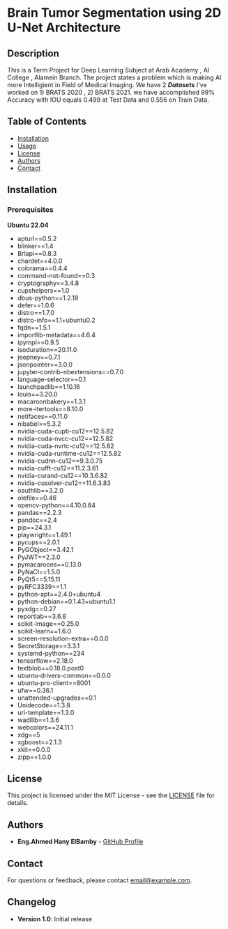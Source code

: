 # Brain Tumor Segmentation using 2D U-Net Architecture

## Description
This is a Term Project for Deep Learning Subject at Arab Academy , AI College , Alamein Branch.
The project states a problem which is making AI more Intelligient in Field of Medical Imaging.
We have 2 ***Datasets*** I've worked on 1) BRATS 2020 , 2) BRATS 2021.
we have accomplished 99% Accuracy with IOU equals 0.499 at Test Data and 0.556 on Train Data.

## Table of Contents
- [Installation](#installation)
- [Usage](#usage)
- [License](#license)
- [Authors](#authors)
- [Contact](#ahmedelbamby1102003@gmail.com)

## Installation
### Prerequisites
**Ubuntu 22.04**

- apturl==0.5.2
- blinker==1.4
- Brlapi==0.8.3
- chardet==4.0.0
- colorama==0.4.4
- command-not-found==0.3
- cryptography==3.4.8
- cupshelpers==1.0
- dbus-python==1.2.18
- defer==1.0.6
- distro==1.7.0
- distro-info==1.1+ubuntu0.2
- fqdn==1.5.1
- importlib-metadata==4.6.4
- ipympl==0.9.5
- isoduration==20.11.0
- jeepney==0.7.1
- jsonpointer==3.0.0
- jupyter-contrib-nbextensions==0.7.0
- language-selector==0.1
- launchpadlib==1.10.16
- louis==3.20.0
- macaroonbakery==1.3.1
- more-itertools==8.10.0
- netifaces==0.11.0
- nibabel==5.3.2
- nvidia-cuda-cupti-cu12==12.5.82
- nvidia-cuda-nvcc-cu12==12.5.82
- nvidia-cuda-nvrtc-cu12==12.5.82
- nvidia-cuda-runtime-cu12==12.5.82
- nvidia-cudnn-cu12==9.3.0.75
- nvidia-cufft-cu12==11.2.3.61
- nvidia-curand-cu12==10.3.6.82
- nvidia-cusolver-cu12==11.6.3.83
- oauthlib==3.2.0
- olefile==0.46
- opencv-python==4.10.0.84
- pandas==2.2.3
- pandoc==2.4
- pip==24.3.1
- playwright==1.49.1
- pycups==2.0.1
- PyGObject==3.42.1
- PyJWT==2.3.0
- pymacaroons==0.13.0
- PyNaCl==1.5.0
- PyQt5==5.15.11
- pyRFC3339==1.1
- python-apt==2.4.0+ubuntu4
- python-debian==0.1.43+ubuntu1.1
- pyxdg==0.27
- reportlab==3.6.8
- scikit-image==0.25.0
- scikit-learn==1.6.0
- screen-resolution-extra==0.0.0
- SecretStorage==3.3.1
- systemd-python==234
- tensorflow==2.18.0
- textblob==0.18.0.post0
- ubuntu-drivers-common==0.0.0
- ubuntu-pro-client==8001
- ufw==0.36.1
- unattended-upgrades==0.1
- Unidecode==1.3.8
- uri-template==1.3.0
- wadllib==1.3.6
- webcolors==24.11.1
- xdg==5
- xgboost==2.1.3
- xkit==0.0.0
- zipp==1.0.0 

## License
This project is licensed under the MIT License - see the [LICENSE](LICENSE) file for details.

## Authors
- **Eng.Ahmed Hany ElBamby** - [GitHub Profile](https://github.com/AhmedelBamby)

## Contact
For questions or feedback, please contact [email@example.com](mailto:ahmedelbamby1102003@gmail.com).
## Changelog
- **Version 1.0**: Initial release
